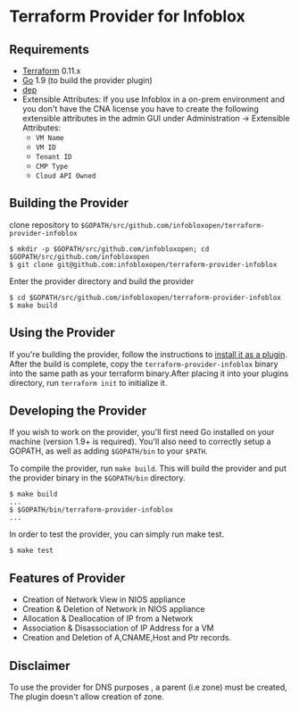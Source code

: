 # Terraform Provider for Infoblox

## Requirements
* [Terraform](https://www.terraform.io/downloads.html) 0.11.x
* [Go](https://golang.org/doc/install) 1.9 (to build the provider plugin)
* [dep](https://github.com/golang/dep)
* Extensible Attributes: If you use Infoblox in a on-prem environment and you don't have the CNA license you have to create the following extensible attributes in the admin GUI under Administration -> Extensible Attributes:
  * `VM Name`
  * `VM ID`
  * `Tenant ID`
  * `CMP Type`
  * `Cloud API Owned`

## Building the Provider

clone repository to ```$GOPATH/src/github.com/infobloxopen/terraform-provider-infoblox```
```
$ mkdir -p $GOPATH/src/github.com/infobloxopen; cd $GOPATH/src/github.com/infobloxopen
$ git clone git@github.com:infobloxopen/terraform-provider-infoblox
```
Enter the provider directory and build the provider
```
$ cd $GOPATH/src/github.com/infobloxopen/terraform-provider-infoblox
$ make build
```

## Using the Provider
If you're building the provider, follow the instructions to [install it as a plugin](https://www.terraform.io/docs/plugins/basics.html#installing-a-plugin). After the build is complete, copy the ```terraform-provider-infoblox``` binary into the same path as your terraform binary.After placing it into your plugins directory, run ```terraform init``` to initialize it.


## Developing the Provider
If you wish to work on the provider, you'll first need Go installed on your machine (version 1.9+ is required). You'll also need to correctly setup a GOPATH, as well as adding ```$GOPATH/bin``` to your ```$PATH```.

To compile the provider, run ```make build```. This will build the provider and put the provider binary in the ```$GOPATH/bin``` directory.
```
$ make build
...
$ $GOPATH/bin/terraform-provider-infoblox
...
```
In order to test the provider, you can simply run make test.
```
$ make test
```
## Features of Provider
* Creation of Network View in NIOS appliance
* Creation &  Deletion of Network in NIOS appliance
* Allocation & Deallocation of IP from a Network
* Association & Disassociation of IP Address for a VM
* Creation and Deletion of A,CNAME,Host and Ptr records.

## Disclaimer
 To use the provider for DNS purposes , a parent (i.e zone) must be created, The plugin doesn't allow creation of zone. 
